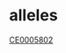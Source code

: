 # alleles
[CE0005802](https://raw.githubusercontent.com/Watson-Lab/public/main/results/alleles/CE0005802.bed)
